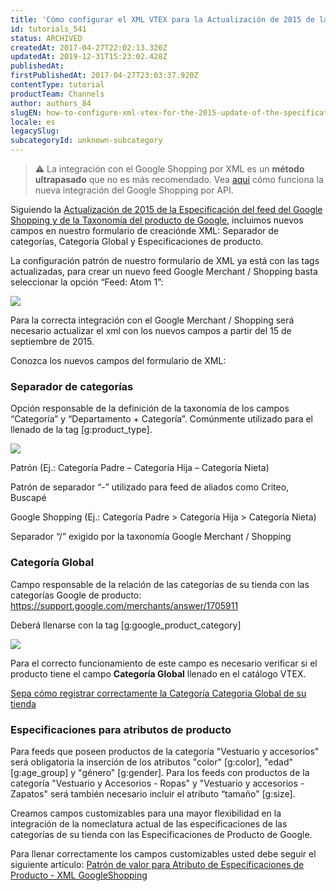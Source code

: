 ```yaml
---
title: 'Cómo configurar el XML VTEX para la Actualización de 2015 de la Especificación del feed del Google Shopping y de la Taxonomia del producto de Google'
id: tutorials_541
status: ARCHIVED
createdAt: 2017-04-27T22:02:13.320Z
updatedAt: 2019-12-31T15:23:02.428Z
publishedAt: 
firstPublishedAt: 2017-04-27T23:03:37.920Z
contentType: tutorial
productTeam: Channels
author: authors_84
slugEN: how-to-configure-xml-vtex-for-the-2015-update-of-the-specification-for-the-google-shopping-feed-and-the-google-product-taxonomy
locale: es
legacySlug: 
subcategoryId: unknown-subcategory
---
```


>⚠️ La integración con el Google Shopping por XML es un **método ultrapasado** que no es más recomendado. Vea [aqui](http://help.vtex.com/es/tutorial/nueva-integracion-nativa-con-google-shopping-por-api) cómo funciona la nueva integración del Google Shopping por API.

Siguiendo la [Actualización de 2015 de la Especificación del feed del Google Shopping y de la Taxonomía del producto de Google](https://support.google.com/merchants/answer/6231410?hl=pt-BR "Actualización de 2015 de la Especificación del feed del Google Shopping y de la Taxonomía del producto de Google"), incluimos nuevos campos en nuestro formulario de creaciónde XML: Separador de categorías, Categoría Global y Especificaciones de producto.

La configuración patrón de nuestro formulario de XML ya está con las tags actualizadas, para crear un nuevo feed Google Merchant / Shopping basta seleccionar la opción “Feed: Atom 1”:

![](https://images.contentful.com/alneenqid6w5/2ugQUy4xlaaUEOIYuu6UMe/41fd01c32b6954b14e1ef5818b94ca0c/atom1_xml_vtex_google.gif)

Para la correcta integración con el Google Merchant / Shopping será necesario actualizar el xml con los nuevos campos a partir del 15 de septiembre de 2015.

Conozca los nuevos campos del formulario de XML:

### Separador de categorías

Opción responsable de la definición de la taxonomía de los campos “Categoría” y “Departamento + Categoría”. Comúnmente utilizado para el llenado de la tag [g:product\_type].

![](//images.contentful.com/alneenqid6w5/3dgBcIJZgcKSW2YKCaksmW/653d517228e7d303e7326dfa1dcedbc1/separador_categoria_xml_vtex_google.gif)

Patrón (Ej.: Categoría Padre – Categoría Hija – Categoría Nieta)

Patrón de separador “-” utilizado para feed de aliados como Criteo, Buscapé

Google Shopping (Ej.: Categoría Padre &gt; Categoría Hija &gt; Categoría Nieta)

Separador “/” exigido por la taxonomía Google Merchant / Shopping

### Categoría Global

Campo responsable de la relación de las categorías de su tienda con las categorías Google de producto: https://support.google.com/merchants/answer/1705911

Deberá llenarse con la tag [g:google\_product\_category]

![](//images.contentful.com/alneenqid6w5/307z7lsmEMgQMWIOUQWk8K/9d854eb77bb73e1c79d5307c78fb0215/categoria_global_xml_vtex_google.gif)

Para el correcto funcionamiento de este campo es necesario verificar si el producto tiene el campo **Categoría Global** llenado en el catálogo VTEX.

[Sepa cómo registrar correctamente la Categoría Categoria Global de su tienda](http://help.vtex.com/es/tutorial/configurando-a-categoria-global)

### Especificaciones para atributos de producto

Para feeds que poseen productos de la categoría "Vestuario y accesorios" será obligatoria la inserción de los atributos "color" [g:color], "edad" [g:age\_group] y "género" [g:gender]. Para los feeds con productos de la categoría "Vestuario y Accesorios - Ropas" y "Vestuario y accesorios - Zapatos" será también necesario incluir el atributo “tamaño" [g:size].

Creamos campos customizables para una mayor flexibilidad en la integración de la nomeclatura actual de las especificaciones de las categorías de su tienda con las Especificaciones de Producto de Google.

Para llenar correctamente los campos customizables usted debe seguir el siguiente artículo: [Patrón de valor para Atributo de Especificaciones de Producto - XML GoogleShopping](http://help.vtex.com/es/tutorial/atributo-de-especificaciones-de-producto-xml-googleshopping)
